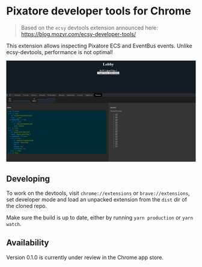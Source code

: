# Pixatore developer tools for Chrome

> Based on the `ecsy` devtools extension announced here: https://blog.mozvr.com/ecsy-developer-tools/

This extension allows inspecting Pixatore ECS and EventBus events. Unlike ecsy-devtools, performance is not optimal!

![screenshot](https://raw.githubusercontent.com/will-hart/pixatore-devtools/stable/assets/readme/screenshot.png)


## Developing

To work on the devtools, visit `chrome://extensions` or `brave://extensions`,
set developer mode and load an unpacked extension from the `dist` dir of the
cloned repo.

Make sure the build is up to date, either by running `yarn production` or `yarn
watch`.

## Availability

Version 0.1.0 is currently under review in the Chrome app store.
